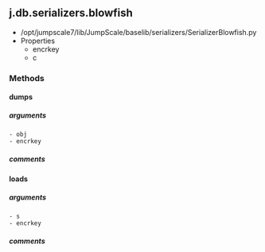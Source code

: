 ## j.db.serializers.blowfish

- /opt/jumpscale7/lib/JumpScale/baselib/serializers/SerializerBlowfish.py
- Properties
    - encrkey
    - c

### Methods

#### dumps 
##### arguments

    - obj
    - encrkey

##### comments

#### loads 
##### arguments

    - s
    - encrkey

##### comments

